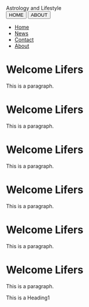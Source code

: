 <html>
    <head>
        <title>Astrology and Lifestyle</title>
        <link rel="icon" type="image/x-icon" href="star.png">
        <link rel="stylesheet" href="Page Style.css">
        <link rel="stylesheet" href="Navigation.css">
    </head>
    <body style="background-image: url('wolf.jpg'); background-attachment: fixed; background-size: 100%;">
        <div class="header">
            <div class="header-content">
                <div class="title">Astrology and Lifestyle</div>
                <div class="button-container">
                    <button onclick="document.location='Home.html'" class="button">HOME</button>
                    <button onclick="document.location='About.html'" class="button">ABOUT</button>
                </div>
            </div>
        </div>
        <div class="nav-container">
            <ul>
            <li><a href="default.asp">Home</a></li>
            <li><a href="news.asp">News</a></li>
            <li><a href="contact.asp">Contact</a></li>
            <li><a href="about.asp">About</a></li>
            </ul> 
        </div>
        <div class="city1">
            <h1>Welcome Lifers</h1>
            <p>This is a paragraph.</p>
        </div>
         <div class="city2">
            <h1>Welcome Lifers</h1>
            <p>This is a paragraph.</p>
        </div>
        <div class="city3">
            <h1>Welcome Lifers</h1>
            <p>This is a paragraph.</p>
        </div>
         <div class="city4">
            <h1>Welcome Lifers</h1>
            <p>This is a paragraph.</p>
        </div>
        <div class="city5">
            <h1>Welcome Lifers</h1>
            <p>This is a paragraph.</p>
        </div>
         <div class="city6">
            <h1>Welcome Lifers</h1>
            <p>This is a paragraph.</p>
        </div>
        <div class="footer">This is a Heading1</div>
    </body>
</html>
